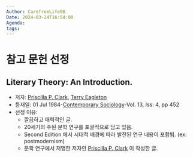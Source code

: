 ```yaml
---
Author: CarefreeLife98
Date: 2024-03-24T16:54:00
Agenda: 
tags:
---
```

# 참고 문헌 선정

## Literary Theory: An Introduction.
- 저자: [Priscilla P. Clark](https://typeset.io/authors/priscilla-p-clark-5625xq1up4), [Terry Eagleton](https://typeset.io/authors/terry-eagleton-1cyeahgwd1)
- 등재일: 01 Jul 1984-[Contemporary Sociology](https://typeset.io/journals/contemporary-sociology-js5enpld)-Vol. 13, Iss: 4, pp 452
- 선정 이유:
	- 깔끔하고 매력적인 글.
	- 20세기의 주된 문학 연구를 포괄적으로 담고 있음.
	- Second Edition 에서 시대적 배경에 따라 발전된 연구 내용이 포함됨. (ex: postmodernism)
	- 문학 연구에서 저명한 저자인 [Priscilla P. Clark](https://typeset.io/authors/priscilla-p-clark-5625xq1up4) 이 작성한 글.

